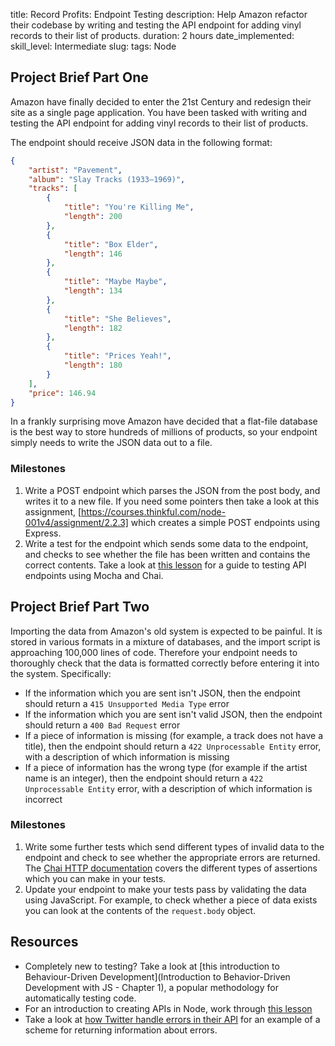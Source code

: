 
title: Record Profits: Endpoint Testing
description: Help Amazon refactor their codebase by writing and testing the API endpoint for adding vinyl records to their list of products.
duration: 2 hours
date_implemented: 
skill_level: Intermediate
slug:
tags: Node

## Project Brief Part One

Amazon have finally decided to enter the 21st Century and redesign their site as a single page application.  You have been tasked with writing and testing the API endpoint for adding vinyl records to their list of products.

The endpoint should receive JSON data in the following format:

```json
{
    "artist": "Pavement",
    "album": "Slay Tracks (1933–1969)",
    "tracks": [
        {
            "title": "You're Killing Me",
            "length": 200
        },
        {
            "title": "Box Elder",
            "length": 146
        },
        {
            "title": "Maybe Maybe",
            "length": 134
        },
        {
            "title": "She Believes",
            "length": 182
        },
        {
            "title": "Prices Yeah!",
            "length": 180
        }
    ],
    "price": 146.94
}
```

In a frankly surprising move Amazon have decided that a flat-file database is the best way to store hundreds of millions of products, so your endpoint simply needs to write the JSON data out to a file.

### Milestones

1. Write a POST endpoint which parses the JSON from the post body, and writes it to a new file.  If you need some pointers then take a look at this assignment, [https://courses.thinkful.com/node-001v4/assignment/2.2.3] which creates a simple POST endpoints using Express.
2. Write a test for the endpoint which sends some data to the endpoint, and checks to see whether the file has been written and contains the correct contents.  Take a look at [this lesson](https://courses.thinkful.com/node-001v4/lesson/2.3) for a guide to testing API endpoints using Mocha and Chai.

## Project Brief Part Two

Importing the data from Amazon's old system is expected to be painful.  It is stored in various formats in a mixture of databases, and the import script is approaching 100,000 lines of code.  Therefore your endpoint needs to thoroughly check that the data is formatted correctly before entering it into the system.  Specifically:

* If the information which you are sent isn't JSON, then the endpoint should return a `415 Unsupported Media Type` error
* If the information which you are sent isn't valid JSON, then the endpoint should return a `400 Bad Request` error
* If a piece of information is missing (for example, a track does not have a title), then the endpoint should return a `422 Unprocessable Entity` error, with a description of which information is missing
* If a piece of information has the wrong type (for example if the artist name is an integer), then the endpoint should return a `422 Unprocessable Entity` error, with a description of which information is incorrect

### Milestones

1. Write some further tests which send different types of invalid data to the endpoint and check to see whether the appropriate errors are returned.  The [Chai HTTP documentation](http://chaijs.com/plugins/chai-http) covers the different types of assertions which you can make in your tests.
2. Update your endpoint to make your tests pass by validating the data using JavaScript.  For example, to check whether a piece of data exists you can look at the contents of the `request.body` object.

## Resources

* Completely new to testing?  Take a look at [this introduction to Behaviour-Driven Development](Introduction to Behavior-Driven Development with JS - Chapter 1), a popular methodology for automatically testing code.
* For an introduction to creating APIs in Node, work through [this lesson](https://courses.thinkful.com/node-001v4/lesson/2.2)
* Take a look at [how Twitter handle errors in their API](https://dev.twitter.com/overview/api/response-codes) for an example of a scheme for returning information about errors.


